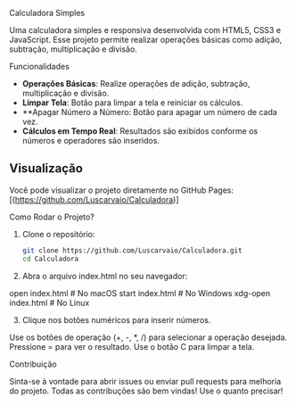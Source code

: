 Calculadora Simples

Uma calculadora simples e responsiva desenvolvida com HTML5, CSS3 e JavaScript. Esse projeto permite realizar operações básicas como adição, subtração, multiplicação e divisão.

Funcionalidades

- **Operações Básicas**: Realize operações de adição, subtração, multiplicação e divisão.
- **Limpar Tela**: Botão para limpar a tela e reiniciar os cálculos.
- **Apagar Número a Número: Botão para apagar um número de cada vez.
- **Cálculos em Tempo Real**: Resultados são exibidos conforme os números e operadores são inseridos.

## Visualização

Você pode visualizar o projeto diretamente no GitHub Pages: [(https://github.com/Luscarvaio/Calculadora)]

Como Rodar o Projeto?

1. Clone o repositório:

   ```bash
   git clone https://github.com/Luscarvaio/Calculadora.git
   cd Calculadora

2. Abra o arquivo index.html no seu navegador:
 
  open index.html  # No macOS
  start index.html # No Windows
  xdg-open index.html # No Linux

3. Clique nos botões numéricos para inserir números.

Use os botões de operação (+, -, *, /) para selecionar a operação desejada.
Pressione = para ver o resultado.
Use o botão C para limpar a tela.

Contribuição

Sinta-se à vontade para abrir issues ou enviar pull requests para melhoria do projeto. Todas as contribuções são bem vindas!
Use o quanto precisar!





